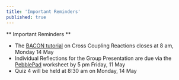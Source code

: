 ```yaml
---
title: 'Important Reminders'
published: true
---
```


** Important Reminders **  
* The [BACON tutorial](https://learnbacon.com/) on Cross Coupling Reactions closes at 8 am, Monday 14 May  
* Individual Reflections for the Group Presentation are due via the [PebblePad](https://v3.pebblepad.com.au) worksheet by 5 pm Friday, 11 May  
* Quiz 4 will be held at 8:30 am on Monday, 14 May  
